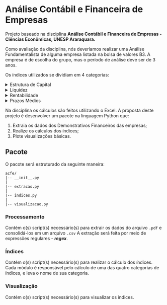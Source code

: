 # Análise Contábil e Financeira de Empresas

Projeto baseado na disciplina **Análise Contábil e Financeira de Empresas - Ciências Econômicas, UNESP Araraquara.**

Como avaliação da disciplina, nós deveríamos realizar uma Análise Fundamentalista de alguma empresa listada na bolsa de valores B3. A empresa é de escolha do grupo, mas o período de análise deve ser de 3 anos.

Os índices utilizados se dividiam em 4 categorias:

<details>
<summary>Estrutura de Capital</summary>
    
    - Participação de Capital de Terceiros
    
    - Composição do Endividamento
        
    - Imobilização do Patrimônio Líquido  
        
    - Capital Circulante Próprio (CCP)
        
    - Capital Circulante Líquido (CCL)
            
    - Imobilização de Recursos Não Correntes
</details>

<details>
<summary>Liquidez</summary>
    
    - Liquidez Geral
    
    - Liquidez Corrente
    
    - Liquidez Seca
</details>

<details>
<summary>Rentabilidade</summary>
    
    - Giro do Ativo
    
    - Margem Líquida
    
    - Rentabilidade do Ativo (ROA)
    
    - Rentabilidade do Patrimônio Líquido (ROE)
</details>

<details>
<summary>Prazos Médios</summary>

    - Prazo Médio de Recebimento de Vendas (PMRV)
    
    - Prazo Médio de Pagamento de Contas (PMPC)
    
    - Prazo Médio de Renovação de Estoques (PMRE)
    
    - Giro do Estoque
</details>

Na disciplina os cálculos são feitos utilizando o Excel. A proposta deste projeto é desenvolver um pacote na linguagem Python que:

1. Extraia os dados dos Demonstrativos Financeiros das empresas;
2. Realize os cálculos dos índices;
3. Plote visualizações básicas.


## Pacote
O pacote será estruturado da seguinte maneira:
```
acfe/
|-- __init__.py
|
|-- extracao.py
|
|-- indices.py
|
|-- visualizacao.py
```

### Processamento
Contém o(s) script(s) necessário(s) para extrair os dados do arquivo `.pdf` e consolidá-los em um arquivo `.csv`
A extração será feita por meio de expressões regulares - ***regex***.

### Índices
Contém o(s) script(s) necessário(s) para realizar o cálculo dos índices. Cada módulo é responsável pelo cálculo de uma das quatro categorias de índices, e leva o nome de sua categoria.

### Visualização
Contém o(s) script(s) necessário(s) para visualizar os índices.
